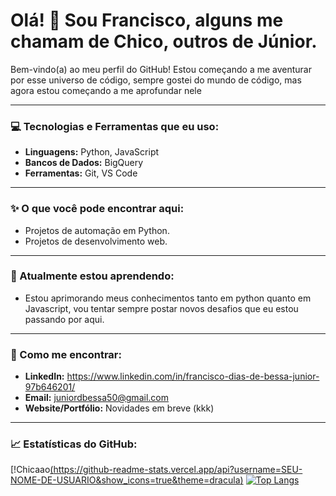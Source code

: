 # Olá! 👋 Sou Francisco, alguns me chamam de Chico, outros de Júnior.

Bem-vindo(a) ao meu perfil do GitHub! Estou começando a me aventurar por esse universo de código, sempre gostei do mundo de código, mas agora estou começando a me aprofundar nele

---

### 💻 Tecnologias e Ferramentas que eu uso:

* **Linguagens:** Python, JavaScript
* **Bancos de Dados:** BigQuery
* **Ferramentas:** Git, VS Code

---

### ✨ O que você pode encontrar aqui:

* Projetos de automação em Python.
* Projetos de desenvolvimento web.

---

### 🌱 Atualmente estou aprendendo:

* Estou aprimorando meus conhecimentos tanto em python quanto em Javascript, vou tentar sempre postar novos desafios que eu estou passando por aqui. 

---

### 🤝 Como me encontrar:

* **LinkedIn:** https://www.linkedin.com/in/francisco-dias-de-bessa-junior-97b646201/
* **Email:** juniordbessa50@gmail.com
* **Website/Portfólio:** Novidades em breve (kkk)

---

### 📈 Estatísticas do GitHub:

[!Chicaao[(https://github-readme-stats.vercel.app/api?username=SEU-NOME-DE-USUARIO&show_icons=true&theme=dracula)](https://github.com/anuraghazra/github-readme-stats)
[![Top Langs](https://github-readme-stats.vercel.app/api/top-langs/?username=SEU-NOME-DE-USUARIO&layout=compact&theme=dracula)](https://github.com/anuraghazra/github-readme-stats)
